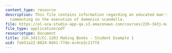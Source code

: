 ```yaml
---
content_type: resource
description: This file contains information regarding an educated man's journal entry
  commenting on the execution of domenico scandella.
file: https://ol-ocw-studio-app-qa.s3.amazonaws.com/courses/21h-343j-making-books-the-renaissance-and-today-spring-2016/fab51a2280240d4177deec4ce2c11ffd_MIT21H_343JS16_Scandella.pdf
file_type: application/pdf
resourcetype: Document
title: 21H.343J/CC.120J Making Books - Student Example 1
uid: fab51a22-8024-0d41-77de-ec4ce2c11ffd
---
```

